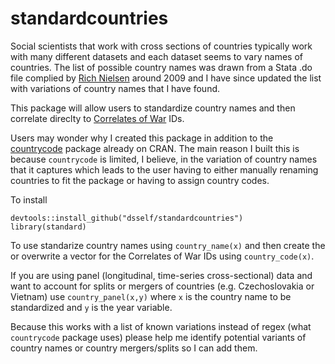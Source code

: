 # standardcountries
Social scientists that work with cross sections of countries typically work with many different datasets and each dataset seems to vary names of countries. The list of possible country names was drawn from a Stata .do file complied by [Rich Nielsen](http://web.mit.edu/polisci/people/faculty/rich-nielsen.html) around 2009 and I have since updated the list with variations of country names that I have found. 

This package will allow users to standardize country names and then correlate direclty to [Correlates of War](http://www.correlatesofwar.org/) IDs. 

Users may wonder why I created this package in addition to the  [countrycode](http://cran.r-project.org/web/packages/countrycode/index.html) package already on CRAN. The main reason I built this is because `countrycode` is limited, I believe, in the variation of country names that it captures which leads to the user having to either manually renaming countries to fit the package or having to assign country codes. 

To install
```
devtools::install_github("dsself/standardcountries")
library(standard)
```
To use standarize country names using `country_name(x)` and then create the or overwrite a vector for the Correlates of War IDs using `country_code(x)`.

If you are using panel (longitudinal, time-series cross-sectional) data and want to account for splits or mergers of countries (e.g. Czechoslovakia or Vietnam) use `country_panel(x,y)` where `x` is the country name to be standardized and `y` is the year variable. 

Because this works with a list of known variations instead of regex (what `countrycode` package uses) please help me identify potential variants of country names or country mergers/splits so I can add them.
